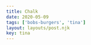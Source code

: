 ```yaml
---
title: Chalk
date: 2020-05-09
tags: ['bobs-burgers', 'tina']
layout: layouts/post.njk
key: tina
---
```


